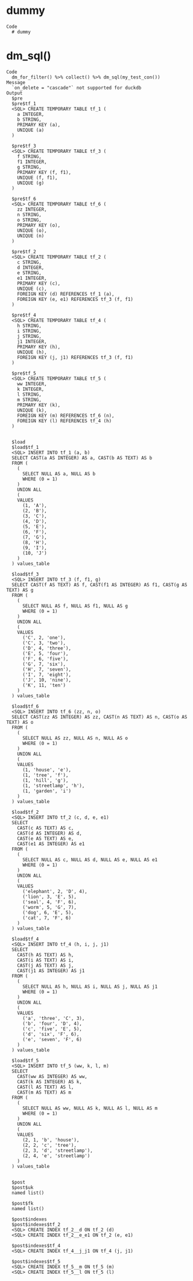 # dummy

    Code
      # dummy

# dm_sql()

    Code
      dm_for_filter() %>% collect() %>% dm_sql(my_test_con())
    Message
      `on_delete = "cascade"` not supported for duckdb
    Output
      $pre
      $pre$tf_1
      <SQL> CREATE TEMPORARY TABLE tf_1 (
        a INTEGER,
        b STRING,
        PRIMARY KEY (a),
        UNIQUE (a)
      )
      
      $pre$tf_3
      <SQL> CREATE TEMPORARY TABLE tf_3 (
        f STRING,
        f1 INTEGER,
        g STRING,
        PRIMARY KEY (f, f1),
        UNIQUE (f, f1),
        UNIQUE (g)
      )
      
      $pre$tf_6
      <SQL> CREATE TEMPORARY TABLE tf_6 (
        zz INTEGER,
        n STRING,
        o STRING,
        PRIMARY KEY (o),
        UNIQUE (o),
        UNIQUE (n)
      )
      
      $pre$tf_2
      <SQL> CREATE TEMPORARY TABLE tf_2 (
        c STRING,
        d INTEGER,
        e STRING,
        e1 INTEGER,
        PRIMARY KEY (c),
        UNIQUE (c),
        FOREIGN KEY (d) REFERENCES tf_1 (a),
        FOREIGN KEY (e, e1) REFERENCES tf_3 (f, f1)
      )
      
      $pre$tf_4
      <SQL> CREATE TEMPORARY TABLE tf_4 (
        h STRING,
        i STRING,
        j STRING,
        j1 INTEGER,
        PRIMARY KEY (h),
        UNIQUE (h),
        FOREIGN KEY (j, j1) REFERENCES tf_3 (f, f1)
      )
      
      $pre$tf_5
      <SQL> CREATE TEMPORARY TABLE tf_5 (
        ww INTEGER,
        k INTEGER,
        l STRING,
        m STRING,
        PRIMARY KEY (k),
        UNIQUE (k),
        FOREIGN KEY (m) REFERENCES tf_6 (n),
        FOREIGN KEY (l) REFERENCES tf_4 (h)
      )
      
      
      $load
      $load$tf_1
      <SQL> INSERT INTO tf_1 (a, b)
      SELECT CAST(a AS INTEGER) AS a, CAST(b AS TEXT) AS b
      FROM (
        (
          SELECT NULL AS a, NULL AS b
          WHERE (0 = 1)
        )
        UNION ALL
        (
        VALUES
          (1, 'A'),
          (2, 'B'),
          (3, 'C'),
          (4, 'D'),
          (5, 'E'),
          (6, 'F'),
          (7, 'G'),
          (8, 'H'),
          (9, 'I'),
          (10, 'J')
        )
      ) values_table
      
      $load$tf_3
      <SQL> INSERT INTO tf_3 (f, f1, g)
      SELECT CAST(f AS TEXT) AS f, CAST(f1 AS INTEGER) AS f1, CAST(g AS TEXT) AS g
      FROM (
        (
          SELECT NULL AS f, NULL AS f1, NULL AS g
          WHERE (0 = 1)
        )
        UNION ALL
        (
        VALUES
          ('C', 2, 'one'),
          ('C', 3, 'two'),
          ('D', 4, 'three'),
          ('E', 5, 'four'),
          ('F', 6, 'five'),
          ('G', 7, 'six'),
          ('H', 7, 'seven'),
          ('I', 7, 'eight'),
          ('J', 10, 'nine'),
          ('K', 11, 'ten')
        )
      ) values_table
      
      $load$tf_6
      <SQL> INSERT INTO tf_6 (zz, n, o)
      SELECT CAST(zz AS INTEGER) AS zz, CAST(n AS TEXT) AS n, CAST(o AS TEXT) AS o
      FROM (
        (
          SELECT NULL AS zz, NULL AS n, NULL AS o
          WHERE (0 = 1)
        )
        UNION ALL
        (
        VALUES
          (1, 'house', 'e'),
          (1, 'tree', 'f'),
          (1, 'hill', 'g'),
          (1, 'streetlamp', 'h'),
          (1, 'garden', 'i')
        )
      ) values_table
      
      $load$tf_2
      <SQL> INSERT INTO tf_2 (c, d, e, e1)
      SELECT
        CAST(c AS TEXT) AS c,
        CAST(d AS INTEGER) AS d,
        CAST(e AS TEXT) AS e,
        CAST(e1 AS INTEGER) AS e1
      FROM (
        (
          SELECT NULL AS c, NULL AS d, NULL AS e, NULL AS e1
          WHERE (0 = 1)
        )
        UNION ALL
        (
        VALUES
          ('elephant', 2, 'D', 4),
          ('lion', 3, 'E', 5),
          ('seal', 4, 'F', 6),
          ('worm', 5, 'G', 7),
          ('dog', 6, 'E', 5),
          ('cat', 7, 'F', 6)
        )
      ) values_table
      
      $load$tf_4
      <SQL> INSERT INTO tf_4 (h, i, j, j1)
      SELECT
        CAST(h AS TEXT) AS h,
        CAST(i AS TEXT) AS i,
        CAST(j AS TEXT) AS j,
        CAST(j1 AS INTEGER) AS j1
      FROM (
        (
          SELECT NULL AS h, NULL AS i, NULL AS j, NULL AS j1
          WHERE (0 = 1)
        )
        UNION ALL
        (
        VALUES
          ('a', 'three', 'C', 3),
          ('b', 'four', 'D', 4),
          ('c', 'five', 'E', 5),
          ('d', 'six', 'F', 6),
          ('e', 'seven', 'F', 6)
        )
      ) values_table
      
      $load$tf_5
      <SQL> INSERT INTO tf_5 (ww, k, l, m)
      SELECT
        CAST(ww AS INTEGER) AS ww,
        CAST(k AS INTEGER) AS k,
        CAST(l AS TEXT) AS l,
        CAST(m AS TEXT) AS m
      FROM (
        (
          SELECT NULL AS ww, NULL AS k, NULL AS l, NULL AS m
          WHERE (0 = 1)
        )
        UNION ALL
        (
        VALUES
          (2, 1, 'b', 'house'),
          (2, 2, 'c', 'tree'),
          (2, 3, 'd', 'streetlamp'),
          (2, 4, 'e', 'streetlamp')
        )
      ) values_table
      
      
      $post
      $post$uk
      named list()
      
      $post$fk
      named list()
      
      $post$indexes
      $post$indexes$tf_2
      <SQL> CREATE INDEX tf_2__d ON tf_2 (d)
      <SQL> CREATE INDEX tf_2__e_e1 ON tf_2 (e, e1)
      
      $post$indexes$tf_4
      <SQL> CREATE INDEX tf_4__j_j1 ON tf_4 (j, j1)
      
      $post$indexes$tf_5
      <SQL> CREATE INDEX tf_5__m ON tf_5 (m)
      <SQL> CREATE INDEX tf_5__l ON tf_5 (l)
      
      
      


